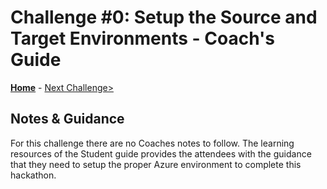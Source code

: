 # Challenge #0: Setup the Source and Target Environments - Coach's Guide

**[Home](README.md)** - [Next Challenge>](Solution-01.md)

## Notes & Guidance
For this challenge there are no Coaches notes to follow.  The learning resources of the Student guide provides the attendees with the guidance that they need to setup the proper Azure environment to complete this hackathon.
